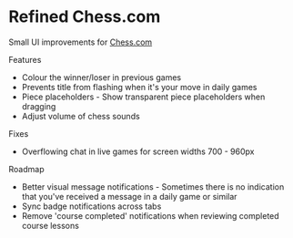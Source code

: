 # Refined Chess.com

Small UI improvements for [Chess.com](https://www.chess.com)

Features

* Colour the winner/loser in previous games
* Prevents title from flashing when it's your move in daily games
* Piece placeholders - Show transparent piece placeholders when dragging
* Adjust volume of chess sounds

Fixes

* Overflowing chat in live games for screen widths 700 - 960px

Roadmap

* Better visual message notifications - Sometimes there is no indication that you've received a message in a daily game or similar
* Sync badge notifications across tabs
* Remove 'course completed' notifications when reviewing completed course lessons
